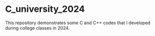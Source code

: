# C_university_2024
This repository demonstrates some C and C++ codes that I developed during college classes in 2024.
